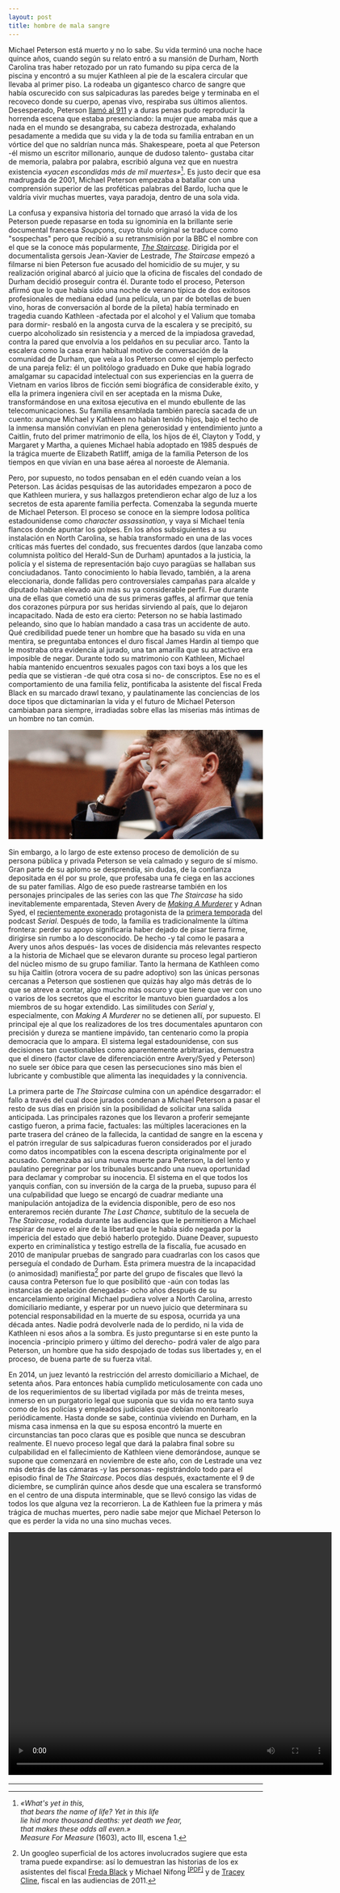 ```yaml
---
layout: post
title: hombre de mala sangre
---
```


Michael Peterson está muerto y no lo sabe. Su vida terminó una noche hace quince años, cuando según su relato entró a su mansión de Durham, North Carolina tras haber retozado por un rato fumando su pipa cerca de la piscina y encontró a su mujer Kathleen al pie de la escalera circular que llevaba al primer piso. La rodeaba un gigantesco charco de sangre que había oscurecido con sus salpicaduras las paredes beige y terminaba en el recoveco donde su cuerpo, apenas vivo, respiraba sus últimos alientos. Desesperado, Peterson [llamó al 911](http://nbcnews.com/video/dateline/52061596#52061596) y a duras penas pudo reproducir la horrenda escena que estaba presenciando: la mujer que amaba más que a nada en el mundo se desangraba, su cabeza destrozada, exhalando pesadamente a medida que su vida y la de toda su familia entraban en un vórtice del que no saldrían nunca más. Shakespeare, poeta al que Peterson -él mismo un escritor millonario, aunque de dudoso talento- gustaba citar de memoria, palabra por palabra, escribió alguna vez que en nuestra existencia *«yacen escondidas más de mil muertes»*[^fn-n1]. Es justo decir que esa madrugada de 2001, Michael Peterson empezaba a batallar con una comprensión superior de las proféticas palabras del Bardo, lucha que le valdría vivir muchas muertes, vaya paradoja, dentro de una sola vida.

La confusa y expansiva historia del tornado que arrasó la vida de los Peterson puede repasarse en toda su ignominia en la brillante serie documental francesa *Soupçons*, cuyo título original se traduce como "sospechas" pero que recibió a su retransmisión por la BBC el nombre con el que se la conoce más popularmente, [*The Staircase*](http://pastebin.com/raw/8K9fADUm). Dirigida por el documentalista gersois Jean-Xavier de Lestrade, *The Staircase* empezó a filmarse ni bien Peterson fue acusado del homicidio de su mujer, y su realización original abarcó al juicio que la oficina de fiscales del condado de Durham decidió proseguir contra él. Durante todo el proceso, Peterson afirmó que lo que había sido una noche de verano típica de dos exitosos profesionales de mediana edad (una película, un par de botellas de buen vino, horas de conversación al borde de la pileta) había terminado en tragedia cuando Kathleen -afectada por el alcohol y el Valium que tomaba para dormir- resbaló en la angosta curva de la escalera y se precipitó, su cuerpo alcoholizado sin resistencia y a merced de la impiadosa gravedad, contra la pared que envolvía a los peldaños en su peculiar arco. Tanto la escalera como la casa eran habitual motivo de conversación de la comunidad de Durham, que veía a los Peterson como el ejemplo perfecto de una pareja feliz: él un politólogo graduado en Duke que había logrado amalgamar su capacidad intelectual con sus experiencias en la guerra de Vietnam en varios libros de ficción semi biográfica de considerable éxito, y ella la primera ingeniera civil en ser aceptada en la misma Duke, transformándose en una exitosa ejecutiva en el mundo ebullente de las telecomunicaciones. Su familia ensamblada también parecía sacada de un cuento: aunque Michael y Kathleen no habían tenido hijos, bajo el techo de la inmensa mansión convivían en plena generosidad y entendimiento junto a Caitlin, fruto del primer matrimonio de ella, los hijos de él, Clayton y Todd, y Margaret y Martha, a quienes Michael había adoptado en 1985 después de la trágica muerte de Elizabeth Ratliff, amiga de la familia Peterson de los tiempos en que vivían en una base aérea al noroeste de Alemania.

Pero, por supuesto, no todos pensaban en el edén cuando veían a los Peterson. Las ácidas pesquisas de las autoridades empezaron a poco de que Kathleen muriera, y sus hallazgos pretendieron echar algo de luz a los secretos de esta aparente familia perfecta. Comenzaba la segunda muerte de Michael Peterson. El proceso se conoce en la siempre lodosa política estadounidense como *character assassination*, y vaya si Michael tenía flancos donde apuntar los golpes. En los años subsiguientes a su instalación en North Carolina, se había transformado en una de las voces críticas más fuertes del condado, sus frecuentes dardos (que lanzaba como columnista político del Herald-Sun de Durham) apuntados a la justicia, la policía y el sistema de representación bajo cuyo paragüas se hallaban sus conciudadanos. Tanto conocimiento lo había llevado, también, a la arena eleccionaria, donde fallidas pero controversiales campañas para alcalde y diputado habían elevado aún más su ya considerable perfil. Fue durante una de ellas que cometió una de sus primeras gaffes, al afirmar que tenía dos corazones púrpura por sus heridas sirviendo al país, que lo dejaron incapacitado. Nada de esto era cierto: Peterson no se había lastimado peleando, sino que lo habían mandado a casa tras un accidente de auto. Qué credibilidad puede tener un hombre que ha basado su vida en una mentira, se preguntaba entonces el duro fiscal James Hardin al tiempo que le mostraba otra evidencia al jurado, una tan amarilla que su atractivo era imposible de negar. Durante todo su matrimonio con Kathleen, Michael había mantenido encuentros sexuales pagos con taxi boys a los que les pedía que se vistieran -de qué otra cosa si no- de conscriptos. Ese no es el comportamiento de una familia feliz, pontificaba la asistente del fiscal Freda Black en su marcado drawl texano, y paulatinamente las conciencias de los doce tipos que dictaminarían la vida y el futuro de Michael Peterson cambiaban para siempre, irradiadas sobre ellas las miserias más íntimas de un hombre no tan común.

![alt text](https://raw.githubusercontent.com/irigoin/irigoin.github.io/master/images/peterson.jpg "«Every man is odd»")

Sin embargo, a lo largo de este extenso proceso de demolición de su persona pública y privada Peterson se veía calmado y seguro de sí mismo. Gran parte de su aplomo se desprendía, sin dudas, de la confianza depositada en él por su prole, que profesaba una fe ciega en las acciones de su pater familias. Algo de eso puede rastrearse también en los personajes principales de las series con las que *The Staircase* ha sido inevitablemente emparentada, Steven Avery de [*Making A Murderer*](http://netflix.com/title/80000770) y Adnan Syed, el [recientemente exonerado](http://serialpodcast.org/posts/2016/07/judge-orders-new-trial-for-adnan-syed) protagonista de la [primera temporada](http://serialpodcast.org/season-one) del podcast *Serial*. Después de todo, la familia es tradicionalmente la última frontera: perder su apoyo significaría haber dejado de pisar tierra firme, dirigirse sin rumbo a lo desconocido. De hecho -y tal como le pasara a Avery unos años después- las voces de disidencia más relevantes respecto a la historia de Michael que se elevaron durante su proceso legal partieron del núcleo mismo de su grupo familiar. Tanto la hermana de Kathleen como su hija Caitlin (otrora vocera de su padre adoptivo) son las únicas personas cercanas a Peterson que sostienen que quizás hay algo más detrás de lo que se atreve a contar, algo mucho más oscuro y que tiene que ver con uno o varios de los secretos que el escritor le mantuvo bien guardados a los miembros de su hogar extendido. Las similitudes con *Serial* y, especialmente, con *Making A Murderer* no se detienen allí, por supuesto. El principal eje al que los realizadores de los tres documentales apuntaron con precisión y dureza se mantiene impávido, tan centenario como la propia democracia que lo ampara. El sistema legal estadounidense, con sus decisiones tan cuestionables como aparentemente arbitrarias, demuestra que el dinero (factor clave de diferenciación entre Avery/Syed y Peterson) no suele ser óbice para que cesen las persecuciones sino más bien el lubricante y combustible que alimenta las inequidades y la connivencia.

La primera parte de *The Staircase* culmina con un apéndice desgarrador: el fallo a través del cual doce jurados condenan a Michael Peterson a pasar el resto de sus días en prisión sin la posibilidad de solicitar una salida anticipada. Las principales razones que los llevaron a proferir semejante castigo fueron, a prima facie, factuales: las múltiples laceraciones en la parte trasera del cráneo de la fallecida, la cantidad de sangre en la escena y el patrón irregular de sus salpicaduras fueron considerados por el jurado como datos incompatibles con la escena descripta originalmente por el acusado. Comenzaba así una nueva muerte para Peterson, la del lento y paulatino peregrinar por los tribunales buscando una nueva oportunidad para declamar y comprobar su inocencia. El sistema en el que todos los yanquis confían, con su inversión de la carga de la prueba, supuso para él una culpabilidad que luego se encargó de cuadrar mediante una manipulación antojadiza de la evidencia disponible, pero de eso nos enteraremos recién durante *The Last Chance*, subtítulo de la secuela de *The Staircase*, rodada durante las audiencias que le permitieron a Michael respirar de nuevo el aire de la libertad que le había sido negada por la impericia del estado que debió haberlo protegido. Duane Deaver, supuesto experto en criminalística y testigo estrella de la fiscalía, fue acusado en 2010 de manipular pruebas de sangrado para cuadrarlas con los casos que perseguía el condado de Durham. Esta primera muestra de la incapacidad (o animosidad) manifiesta[^fn-n2] por parte del grupo de fiscales que llevó la causa contra Peterson fue lo que posibilitó que -aún con todas las instancias de apelación denegadas- ocho años después de su encarcelamiento original Michael pudiera volver a North Carolina, arresto domiciliario mediante, y esperar por un nuevo juicio que determinara su potencial responsabilidad en la muerte de su esposa, ocurrida ya una década antes. Nadie podrá devolverle nada de lo perdido, ni la vida de Kathleen ni esos años a la sombra. Es justo preguntarse si en este punto la inocencia -principio primero y último del derecho- podrá valer de algo para Peterson, un hombre que ha sido despojado de todas sus libertades y, en el proceso, de buena parte de su fuerza vital.


En 2014, un juez levantó la restricción del arresto domiciliario a Michael, de setenta años. Para entonces había cumplido meticulosamente con cada uno de los requerimientos de su libertad vigilada por más de treinta meses, inmerso en un purgatorio legal que suponía que su vida no era tanto suya como de los policías y empleados judiciales que debían monitorearlo periódicamente. Hasta donde se sabe, continúa viviendo en Durham, en la misma casa inmensa en la que su esposa encontró la muerte en circunstancias tan poco claras que es posible que nunca se descubran realmente. El nuevo proceso legal que dará la palabra final sobre su culpabilidad en el fallecimiento de Kathleen viene demorándose, aunque se supone que comenzará en noviembre de este año, con de Lestrade una vez más detrás de las cámaras -y las personas- registrándolo todo para el episodio final de *The Staircase*. Pocos días después, exactamente el 9 de diciembre, se cumplirán quince años desde que una escalera se transformó en el centro de una disputa interminable, que se llevó consigo las vidas de todos los que alguna vez la recorrieron. La de Kathleen fue la primera y más trágica de muchas muertes, pero nadie sabe mejor que Michael Peterson lo que es perder la vida no una sino muchas veces.

<center><video width="640" height="480" style="border:none" controls>
    <source src="http://f.cl.ly/items/1v1E2c3J28093o3c3l2s/himself.mp4" type="video/mp4">
</video></center>

---

[^fn-n1]:*«What's yet in this,  
that bears the name of life? Yet in this life  
lie hid more thousand deaths: yet death we fear,  
that makes these odds all even.»*  
*Measure For Measure* (1603), acto III, escena 1.
[^fn-n2]: Un googleo superficial de los actores involucrados sugiere que esta trama puede expandirse: así lo demuestran las historias de los ex asistentes del fiscal [Freda Black](http://donnagore.com/2015/07/15/closing-arguments-and-the-downfall-of-a-prosecutor) y Michael Nifong <sup>[[PDF]](http://www.ncbar.gov/Nifong%20Findings.pdf)</sup> y de [Tracey Cline](http://newsobserver.com/news/local/counties/durham-county/article23179362.html), fiscal en las audiencias de 2011.
